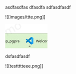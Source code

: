 asdfasdfas
dfasdfa
sdfasdfasdf

![[images/ttte.png]]

![图片alt](images/ttte.png)

dsfasdfasdf

![[testtttteee.png]]


